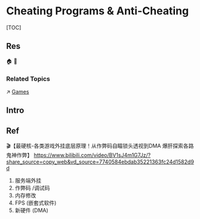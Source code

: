 # Cheating Programs & Anti-Cheating

[TOC]



## Res
🏠 
🚧 


### Related Topics
↗ [Games](../../../../../🔑%20CS%20Core/Generic%20Software%20Tools%20&%20Projects/🕹️%20Games/Games.md)



## Intro



## Ref
🎬【最硬核-各类游戏外挂底层原理！从作弊码自瞄锁头透视到DMA 爆肝探索各路鬼神作弊】 https://www.bilibili.com/video/BV1sJ4m1G7Jz/?share_source=copy_web&vd_source=7740584ebdab35221363fc24d1582d9d
1. 服务端外挂
2. 作弊码 /调试码
3. 内存修改
4. FPS (嵌套式软件)
5. 新硬件 (DMA)

